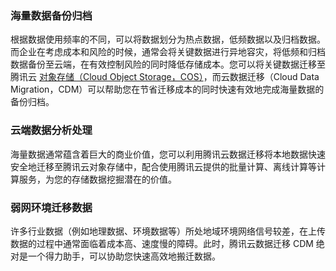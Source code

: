 ### 海量数据备份归档
 
根据数据使用频率的不同，可以将数据划分为热点数据，低频数据以及归档数据。而企业在考虑成本和风险的时候，通常会将关键数据进行异地容灾，将低频和归档数据备份至云端，在有效控制风险的同时降低存储成本。您可以将关键数据迁移至腾讯云 [对象存储（Cloud Object Storage，COS）](https://cloud.tencent.com/document/product/436)，而云数据迁移（Cloud Data Migration，CDM）可以帮助您在节省迁移成本的同时快速有效地完成海量数据的备份归档。
 
 
### 云端数据分析处理
 
海量数据通常蕴含着巨大的商业价值，您可以利用腾讯云数据迁移将本地数据快速安全地迁移至腾讯云对象存储中，配合使用腾讯云提供的批量计算、离线计算等计算服务，为您的存储数据挖掘潜在的价值。
 
 
### 弱网环境迁移数据


许多行业数据（例如地理数据、环境数据等）所处地域环境网络信号较差，在上传数据的过程中通常面临着成本高、速度慢的障碍。此时，腾讯云数据迁移 CDM 绝对是一个得力助手，可以协助您快速高效地搬迁数据。
